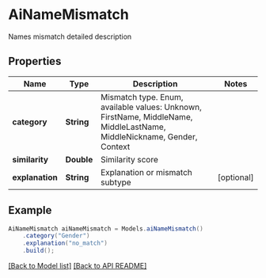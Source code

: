 
# AiNameMismatch

Names mismatch detailed description             

## Properties
Name | Type | Description | Notes
------------ | ------------- | ------------- | -------------
**category** | **String** | Mismatch type. Enum, available values: Unknown, FirstName, MiddleName, MiddleLastName, MiddleNickname, Gender, Context | 
**similarity** | **Double** | Similarity score              | 
**explanation** | **String** | Explanation or mismatch subtype              |  [optional]



## Example
```java
AiNameMismatch aiNameMismatch = Models.aiNameMismatch()
    .category("Gender")
    .explanation("no_match")
    .build();
```


[[Back to Model list]](Models.md) [[Back to API README]](README.md)

